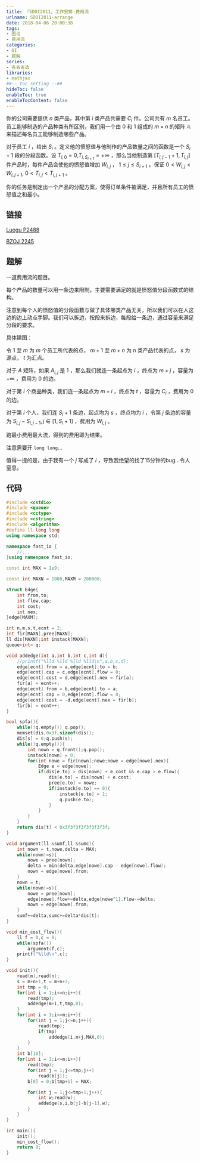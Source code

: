 ```yaml
---
title: 「SDOI2011」工作安排-费用流
urlname: SDOI2011-arrange
date: 2018-04-06 20:00:38
tags:
- 图论
- 费用流
categories: 
- OI
- 题解
series:
- 各省省选
libraries:
- mathjax 
##-- toc setting --##
hideToc: false
enableToc: true
enableTocContent: false
---
```


你的公司需要提供 $n$ 类产品，其中第 $i$ 类产品共需要 $C _ {i}$ 件。公司共有 $m$ 名员工。员工能够制造的产品种类有所区别，我们用一个由 $0$ 和 $1$ 组成的 $m\times n$ 的矩阵 $\mathbb {A}$ 来描述每名员工能够制造哪些产品。

对于员工 $i$ ，给出 $S_i$ 。定义他的愤怒值与他制作的产品数量之间的函数是一个 $S_i+1$ 段的分段函数。设 $T _ {i,0}=0$,$T _ {i,S _ {i+1}}=+\infty$ ，那么当他制造第 $[T _ {i,j-1}+1,T _ {i,j}]$ 件产品时，每件产品会使他的愤怒值增加 $W _ {i,j}$ ， $1\leq j\leq S _ {i+1}$ 。保证 $0<W _ {i,j} < W _ {i,j+1}, \; 0 < T _ {i,j} < T _ {i,j+1}$ 。

你的任务是制定出一个产品的分配方案，使得订单条件被满足，并且所有员工的愤怒值之和最小。

<!--more-->

## 链接

[Luogu P2488](https://www.luogu.org/problemnew/show/P2488)

[BZOJ 2245](https://www.lydsy.com/JudgeOnline/problem.php?id=2245)

## 题解

一道费用流的题目。

每个产品的数量可以用一条边来限制，主要需要满足的就是愤怒值分段函数式的结构。

注意到每个人的愤怒值的分段函数与做了具体哪类产品无关，所以我们可以在人这边的边上动点手脚。我们可以拆边，按段来拆边，每段给一条边，通过容量来满足分段的要求。

具体建图：

令 $1$ 至 $m$ 为 $m$ 个员工所代表的点， $m+1$ 至 $m+n$ 为 $n$ 类产品代表的点， $s$ 为源点， $t$ 为汇点。

对于 $A$ 矩阵，如果 $A _ {i,j}$ 是 $1$ ，那么我们就连一条起点为 $i$ ，终点为 $m+j$ ，容量为 $+\infty$ ，费用为 $0$ 的边。

对于第 $i$ 个商品种类，我们连一条起点为 $m+i$ ，终点为 $t$ ，容量为 $C _ {i}$ ，费用为 $0$ 的边。

对于第 $i$ 个人，我们连 $S _ {i}+1$ 条边，起点均为 $s$ ，终点均为 $i$ ，令第 $j$ 条边的容量为 $S _ {i,j}-S _ {i,j-1}, j \in [1,S _ {i}+1]$ ，费用为  $W _ {i,j}$ 。

跑最小费用最大流，得到的费用即为结果。

注意需要开 `long long`...

值得一提的是，由于我有一个 $j$ 写成了 $i$ ，导致我绝望的找了15分钟的bug...令人窒息。

## 代码


```cpp
#include <cstdio>
#include <queue>
#include <cctype>
#include <cstring>
#include <algorithm>
#define ll long long
using namespace std;

namespace fast_io {
    //...
}using namespace fast_io;

const int MAX = 1e9;

const int MAXN = 1000,MAXM = 200000;

struct Edge{
    int from,to;
    int flow,cap;
    int cost;
    int nex;
}edge[MAXM];

int n,m,s,t,ecnt = 2;
int fir[MAXN],pree[MAXN];
ll dis[MAXN];int instack[MAXN];
queue<int> q;

void addedge(int a,int b,int c,int d){
    //printf("%lld %lld %lld %lld\n",a,b,c,d);
    edge[ecnt].from = a,edge[ecnt].to = b;
    edge[ecnt].cap = c,edge[ecnt].flow = 0;
    edge[ecnt].cost = d,edge[ecnt].nex = fir[a];
    fir[a] = ecnt++;
    edge[ecnt].from = b,edge[ecnt].to = a;
    edge[ecnt].cap = 0,edge[ecnt].flow = 0;
    edge[ecnt].cost = -d,edge[ecnt].nex = fir[b];
    fir[b] = ecnt++;
}

bool spfa(){
    while(!q.empty()) q.pop();
    memset(dis,0x3f,sizeof(dis));
    dis[s] = 0;q.push(s);
    while(!q.empty()){
        int nown = q.front();q.pop();
        instack[nown] = 0;
        for(int nowe = fir[nown];nowe;nowe = edge[nowe].nex){
            Edge e = edge[nowe];
            if(dis[e.to] > dis[nown] + e.cost && e.cap > e.flow){
                dis[e.to] = dis[nown] + e.cost;
                pree[e.to] = nowe;
                if(instack[e.to] == 0){
                    instack[e.to] = 1;
                    q.push(e.to);
                }
            }
        } 
    }
    return dis[t] < 0x3f3f3f3f3f3f3f3f;
}

void argument(ll &sumf,ll &sumc){
    int nown = t,nowe,delta = MAX;
    while(nown!=s){
        nowe = pree[nown];
        delta = min(delta,edge[nowe].cap - edge[nowe].flow);
        nown = edge[nowe].from;
    }
    nown = t;
    while(nown!=s){
        nowe = pree[nown];
        edge[nowe].flow+=delta,edge[nowe^1].flow-=delta;
        nown = edge[nowe].from;
    }
    sumf+=delta,sumc+=delta*dis[t];
}

void min_cost_flow(){
    ll f = 0,c = 0;
    while(spfa())
        argument(f,c);
    printf("%lld\n",c);
}

void init(){
    read(m),read(n);
    s = m+n+1,t = m+n+2;
    int tmp = 0;
    for(int i = 1;i<=n;i++){
        read(tmp);
        addedge(m+i,t,tmp,0);
    }
    for(int i = 1;i<=m;i++){
        for(int j = 1;j<=n;j++){
            read(tmp);
            if(tmp)
                addedge(i,m+j,MAX,0);
        }
    }
    int b[10];
    for(int i = 1;i<=m;i++){
        read(tmp);
        for(int j = 1;j<=tmp;j++)
            read(b[j]);
        b[0] = 0;b[tmp+1] = MAX;

        for(int j = 1;j<=tmp+1;j++){
            int w;read(w);
            addedge(s,i,b[j]-b[j-1],w);
        } 
    }
}

int main(){
    init();
    min_cost_flow();
    return 0;
}
```

